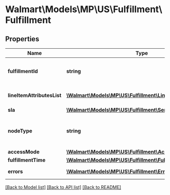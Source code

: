 # Walmart\Models\MP\US\Fulfillment\Fulfillment

## Properties

Name | Type | Description | Notes
------------ | ------------- | ------------- | -------------
**fulfillmentId** | **string** | The identifier to identify fulfillment. | [optional]
**lineItemAttributesList** | [**\Walmart\Models\MP\US\Fulfillment\LineItemAttributes[]**](LineItemAttributes.md) | Line item attribute details. | [optional]
**sla** | [**\Walmart\Models\MP\US\Fulfillment\ServiceLevelAgreement**](ServiceLevelAgreement.md) |  | [optional]
**nodeType** | **string** | Fulfillment node type details. For example : 'FC' | [optional]
**accessMode** | [**\Walmart\Models\MP\US\Fulfillment\AccessMode**](AccessMode.md) |  | [optional]
**fulfillmentTime** | [**\Walmart\Models\MP\US\Fulfillment\FulfillmentTime**](FulfillmentTime.md) |  | [optional]
**errors** | [**\Walmart\Models\MP\US\Fulfillment\Error[]**](Error.md) | Error list details. | [optional]


[[Back to Model list]](./) [[Back to API list]](../../../../../README.md#supported-apis) [[Back to README]](../../../../../README.md)
